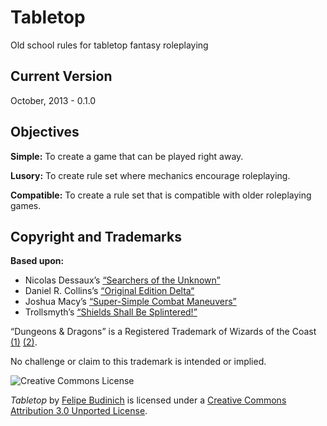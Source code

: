 # Tabletop
Old school rules for tabletop fantasy roleplaying

## Current Version
October, 2013 - 0.1.0

## Objectives
**Simple:** To create a game that can be played right away.

**Lusory:** To create rule set where mechanics encourage roleplaying.

**Compatible:** To create a rule set that is compatible with older roleplaying games.

## Copyright and Trademarks
**Based upon:** 

- Nicolas Dessaux’s [“Searchers of the Unknown”](https://docs.google.com/viewer?a=v&pid=sites&srcid=ZGVmYXVsdGRvbWFpbnx3aXphcmRpbmFib3R0bGV8Z3g6NDExNzNiMDFmZDMxZDBlMQ)
- Daniel R. Collins’s [“Original Edition Delta“](http://www.oedgames.com/OED-v100.pdf)
- Joshua Macy’s [“Super-Simple Combat Maneuvers”](http://talesoftheramblingbumblers.wordpress.com/2009/07/31/super-simple-combat-maneuvers/)
- Trollsmyth’s [“Shields Shall Be Splintered!”](http://trollsmyth.blogspot.com/2008/05/shields-shall-be-splintered.html)

“Dungeons & Dragons” is a Registered Trademark of Wizards of the Coast [(1)](http://tess2.uspto.gov/bin/showfield?f=doc&state=4807:ridexz.2.24) [(2)](http://tess2.uspto.gov/bin/showfield?f=doc&state=4807:ridexz.2.3).

No challenge or claim to this trademark is intended or implied.

![Creative Commons License][cc-by-3.0]

<span xmlns:dct="http://purl.org/dc/terms/" property="dct:title">*Tabletop*</span> by <a xmlns:cc="http://creativecommons.org/ns#" href="http://felipebudinich.github.io/" property="cc:attributionName" rel="cc:attributionURL">Felipe Budinich</a> is licensed under a <a rel="license" href="http://creativecommons.org/licenses/by/3.0/deed.en_US">Creative Commons Attribution 3.0 Unported License</a>.


[cc-by-3.0]: http://i.creativecommons.org/l/by/3.0/80x15.png "Creative Commons Attribution 3.0 Unported License"